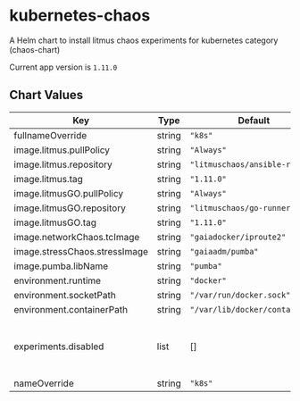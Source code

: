 kubernetes-chaos
================
A Helm chart to install litmus chaos experiments for kubernetes category (chaos-chart)

Current app version is `1.11.0`

## Chart Values

| Key | Type | Default | Description |
|-----|------|---------|-------------|
| fullnameOverride | string | `"k8s"` |  |
| image.litmus.pullPolicy | string | `"Always"` |  |
| image.litmus.repository | string | `"litmuschaos/ansible-runner"` |  |
| image.litmus.tag | string | `"1.11.0"` |  |
| image.litmusGO.pullPolicy | string | `"Always"` |  |
| image.litmusGO.repository | string | `"litmuschaos/go-runner"` |  |
| image.litmusGO.tag | string | `"1.11.0"` |  |
| image.networkChaos.tcImage | string | `"gaiadocker/iproute2"` |  |
| image.stressChaos.stressImage | string | `"gaiaadm/pumba"` |  |
| image.pumba.libName | string | `"pumba"` |  |
| environment.runtime | string | `"docker"` |  |
| environment.socketPath | string | `"/var/run/docker.sock"` |  |
| environment.containerPath | string | `"/var/lib/docker/containers"` |  |
| experiments.disabled | list | [] | List the experiments to disable based on their name |
| nameOverride | string | `"k8s"` |  |
